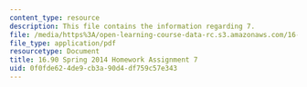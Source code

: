 ```yaml
---
content_type: resource
description: This file contains the information regarding 7.
file: /media/https%3A/open-learning-course-data-rc.s3.amazonaws.com/16-90-computational-methods-in-aerospace-engineering-spring-2014/0f0fde624de9cb3a90d4df759c57e343_MIT16_90S14_pset7.pdf
file_type: application/pdf
resourcetype: Document
title: 16.90 Spring 2014 Homework Assignment 7
uid: 0f0fde62-4de9-cb3a-90d4-df759c57e343
---
```

